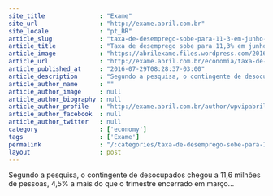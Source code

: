 ```yaml
---
site_title               : "Exame"
site_url                 : "http://exame.abril.com.br"
site_locale              : "pt_BR"
article_slug             : "taxa-de-desemprego-sobe-para-11-3-em-junho-diz-pnad"
article_title            : "Taxa de desemprego sobe para 11,3% em junho, diz Pnad"
article_image            : "https://abrilexame.files.wordpress.com/2016/09/size_960_16_9_desemprego13.jpg?quality=70&strip=all&w=960"
article_url              : "http://exame.abril.com.br/economia/taxa-de-desemprego-fica-em-11-3-em-junho-deste-ano-diz-pnad/"
article_published_at     : "2016-07-29T08:28:37-03:00"
article_description      : "Segundo a pesquisa, o contingente de desocupados chegou a 11,6 milhões de pessoas, 4,5% a mais do que o trimestre encerrado em março..."
article_author_name      : ""
article_author_image     : null
article_author_biography : null
article_author_profile   : "http://exame.abril.com.br/author/wpvipabril/"
article_author_facebook  : null
article_author_twitter   : null
category                 : ['economy']
tags                     : ['Exame']
permalink                : "/:categories/taxa-de-desemprego-sobe-para-11-3-em-junho-diz-pnad/"
layout                   : post
---
```


Segundo a pesquisa, o contingente de desocupados chegou a 11,6 milhões de pessoas, 4,5% a mais do que o trimestre encerrado em março...

